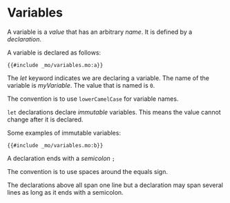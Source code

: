 # Variables

A variable is a *value* that has an arbitrary *name*. It is defined by a *declaration*.

A variable is declared as follows:

```motoko
{{#include _mo/variables.mo:a}}
```

The *let* keyword indicates we are declaring a variable. The name of the variable is *myVariable*. The value that is named is `0`.

The convention is to use `lowerCamelCase` for variable names. 

`let` declarations declare *immutable* variables. This means the value cannot change after it is declared.

Some examples of immutable variables:

```motoko
{{#include _mo/variables.mo:b}}
```

A declaration ends with a *semicolon* `;`

The convention is to use spaces around the equals sign. 

The declarations above all span one line but a declaration may span several lines as long as it ends with a semicolon.

